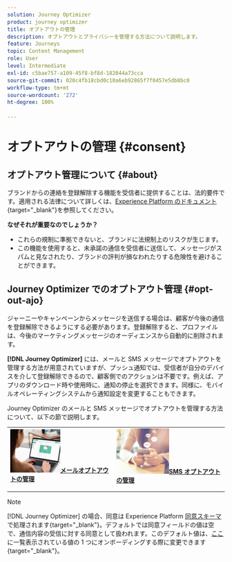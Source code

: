 ```yaml
---
solution: Journey Optimizer
product: journey optimizer
title: オプトアウトの管理
description: オプトアウトとプライバシーを管理する方法について説明します。
feature: Journeys
topic: Content Management
role: User
level: Intermediate
exl-id: c5bae757-a109-45f8-bf8d-182044a73cca
source-git-commit: 020c4fb18cbd0c10a6eb92865f7f0457e5db8bc0
workflow-type: tm+mt
source-wordcount: '272'
ht-degree: 100%

---
```


# オプトアウトの管理 {#consent}

## オプトアウト管理について {#about}

ブランドからの連絡を登録解除する機能を受信者に提供することは、法的要件です。適用される法律について詳しくは、[Experience Platform のドキュメント](https://experienceleague.adobe.com/docs/experience-platform/privacy/regulations/overview.html?lang=ja#regulations){target=&quot;_blank&quot;}を参照してください。

**なぜそれが重要なのでしょうか？**

* これらの規制に準拠できないと、ブランドに法規制上のリスクが生じます。
* この機能を使用すると、未承諾の通信を受信者に送信して、メッセージがスパムと見なされたり、ブランドの評判が損なわれたりする危険性を避けることができます。

## Journey Optimizer でのオプトアウト管理 {#opt-out-ajo}

ジャーニーやキャンペーンからメッセージを送信する場合は、顧客が今後の通信を登録解除できるようにする必要があります。登録解除すると、プロファイルは、今後のマーケティングメッセージのオーディエンスから自動的に削除されます。

**[!DNL Journey Optimizer]** には、メールと SMS メッセージでオプトアウトを管理する方法が用意されていますが、プッシュ通知では、受信者が自分のデバイスを介して登録解除できるので、顧客側でのアクションは不要です。例えば、アプリのダウンロード時や使用時に、通知の停止を選択できます。同様に、モバイルオペレーティングシステムから通知設定を変更することもできます。

Journey Optimizer のメールと SMS メッセージでオプトアウトを管理する方法について、以下の節で説明します。

<table style="table-layout:fixed"><tr style="border: 0;">
<td>
<a href="../email/email-opt-out.md">
<img alt="リード" src="../assets/do-not-localize/privacy-email-optout.jpeg" width="50%&gt;
&lt;/a&gt;
&lt;div&gt;&lt;a href=" ../email/email-opt-out.md"><strong>メールオプトアウトの管理</strong>
</div>
<p>
</td>
<td>
<a href="../sms/sms-opt-out.md">
<img alt="低頻度" src="../assets/do-not-localize/privacy-sms-opt-out.jpeg" width="50%&gt;
&lt;/a&gt;
&lt;div&gt;
&lt;a href=" ../sms/sms-opt-out.md"><strong>SMS オプトアウトの管理</strong></a>
</div>
<p></td>
</tr></table>

>[!NOTE]
>
>[!DNL Journey Optimizer] の場合、同意は Experience Platform [同意スキーマ](https://experienceleague.adobe.com/docs/experience-platform/xdm/field-groups/profile/consents.html?lang=ja)で処理されます{target=&quot;_blank&quot;}。デフォルトでは同意フィールドの値は空で、通信内容の受信に対する同意として扱われます。このデフォルト値は、[ここ](https://experienceleague.adobe.com/docs/experience-platform/xdm/data-types/consents.html?lang=ja#choice-values)に一覧表示されている値の 1 つにオンボーディングする際に変更できます{target=&quot;_blank&quot;}。